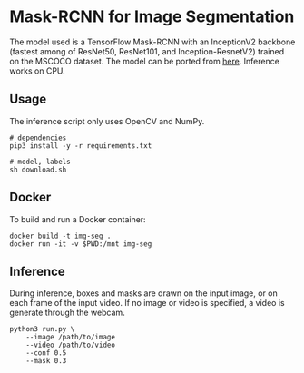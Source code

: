 # Mask-RCNN for Image Segmentation

The model used is a TensorFlow Mask-RCNN with an InceptionV2 backbone (fastest among of ResNet50, ResNet101, and Inception-ResnetV2) trained on the MSCOCO dataset. The model can be ported from [here](http://download.tensorflow.org/models/object_detection/mask_rcnn_inception_v2_coco_2018_01_28.tar.gz). Inference works on CPU.

## Usage
The inference script only uses OpenCV and NumPy.
```
# dependencies
pip3 install -y -r requirements.txt

# model, labels
sh download.sh
```

## Docker
To build and run a Docker container:
```
docker build -t img-seg .
docker run -it -v $PWD:/mnt img-seg
```

## Inference
During inference, boxes and masks are drawn on the input image, or on each frame of the input video. If no image or video is specified, a video is generate through the webcam.
```
python3 run.py \
    --image /path/to/image
    --video /path/to/video
    --conf 0.5
    --mask 0.3
```
